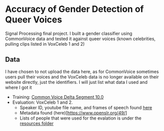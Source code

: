 # Accuracy of Gender Detection of Queer Voices
Signal Processing final project. I built a gender classifier using CommonVoice data and tested it against queer voices (known celebrities, pulling clips listed in VoxCeleb 1 and 2)

## Data
I have chosen to not upload the data here, as for CommonVoice sometimes users pull their voices and the VoxCeleb data is no longer available on their website directly, just the identifiers. I will just list what data I used and where I got it
- Training: [Common Voice Delta Segment 10.0](https://commonvoice.mozilla.org/en/datasets)
- Evaluation: VoxCeleb 1 and 2. 
    - Speaker ID, youtube file name, and frames of speech found [here](https://mm.kaist.ac.kr/datasets/voxceleb/index.html)
    - Metadata found (here)[https://www.openslr.org/49/]
    - Lists of people that were used for the evalation is under the [resources folder](resources/)